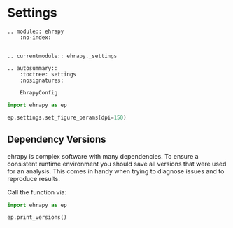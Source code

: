 # Settings

```{eval-rst}
.. module:: ehrapy
    :no-index:
```

```{eval-rst}

.. currentmodule:: ehrapy._settings

.. autosummary::
    :toctree: settings
    :nosignatures:

    EhrapyConfig
```

```python
import ehrapy as ep

ep.settings.set_figure_params(dpi=150)
```

## Dependency Versions

ehrapy is complex software with many dependencies. To ensure a consistent runtime environment you should save all
versions that were used for an analysis. This comes in handy when trying to diagnose issues and to reproduce results.

Call the function via:

```python
import ehrapy as ep

ep.print_versions()
```
